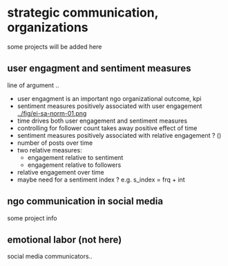 # strategic communication, organizations
some projects will be added here

## user engagment and sentiment measures
line of argument ..
- user engagment is an important ngo organizational outcome, kpi
- sentiment measures positively associated with user engagement [../fig/ei-sa-norm-01.png](../fig/ei-sa-norm-01.png)
- time drives both user engagement and sentiment measures
- controlling for follower count takes away positive effect of time
- sentiment measures positively associated with relative engagement ? ()
- number of posts over time
- two relative measures: 
    - engagement relative to sentiment
    - engagement relative to followers
- relative engagement over time
- maybe need for a sentiment index ? e.g. s_index = frq + int

## ngo communication in social media
some project info

## emotional labor (not here)
social media communicators..

